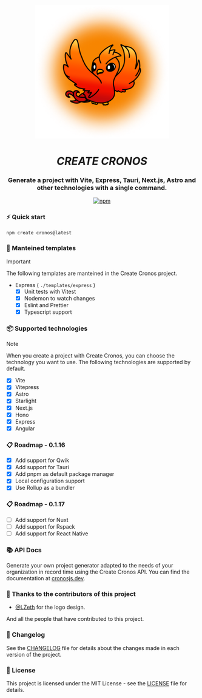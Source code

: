 <div align="center">
<p><img alt="CRONOS" style="max-width:70%; min-width:70px;" src="./docs/public/cronos.png" /></p>

# **_CREATE CRONOS_**

### Generate a project with Vite, Express, Tauri, Next.js, Astro and other technologies with a single command.

[![npm](https://img.shields.io/npm/v/create-cronos?color=green&label=Create%20Cronos&style=for-the-badge)](https://www.npmjs.com/package/create-cronos)

</div>

### ⚡ Quick start

```bash
npm create cronos@latest
```

### 🚀 Manteined templates

> [!IMPORTANT]
> The following templates are manteined in the Create Cronos project.

  - Express ( `./templates/express` )
    - [x] Unit tests with Vitest
    - [x] Nodemon to watch changes
    - [x] Eslint and Prettier
    - [x] Typescript support

### 📦 Supported technologies

> [!NOTE]
> When you create a project with Create Cronos, you can choose the technology you want to use. The following technologies are supported by default.

- [x] Vite
- [x] Vitepress
- [x] Astro
- [x] Starlight
- [x] Next.js
- [x] Hono
- [x] Express
- [x] Angular

### 📋 Roadmap - 0.1.16

- [x] Add support for Qwik
- [x] Add support for Tauri
- [x] Add pnpm as default package manager
- [x] Local configuration support
- [x] Use Rollup as a bundler

### 📋 Roadmap - 0.1.17

- [ ] Add support for Nuxt
- [ ] Add support for Rspack
- [ ] Add support for React Native

### 📚 API Docs

Generate your own project generator adapted to the needs of your organization in record time using the Create Cronos API. You can find the documentation at [cronosjs.dev](https://cronosjs.dev/).

### 🎉 Thanks to the contributors of this project

- [@LZeth](https://github.com/LZeth) for the logo design.

And all the people that have contributed to this project.

### 📜 Changelog

See the [CHANGELOG](CHANGELOG.md) file for details about the changes made in each version of the project.

### 📝 License

This project is licensed under the MIT License - see the [LICENSE](./LICENSE) file for details.
